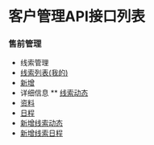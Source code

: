 # 客户管理API接口列表

### 售前管理
* 线索管理
 * [线索列表(我的)](pre_thread_list)
 * [新增](pre_thread_add)
 * 详细信息
  ** [线索动态](pre_thread_dynamics)
  * [资料](pre_thread_info)
  * [日程](pre_thread_schedule)
 * [新增线索动态](pre_thread_dynamics_add)
 * [新增线索日程](pre_thread_schedule_add)